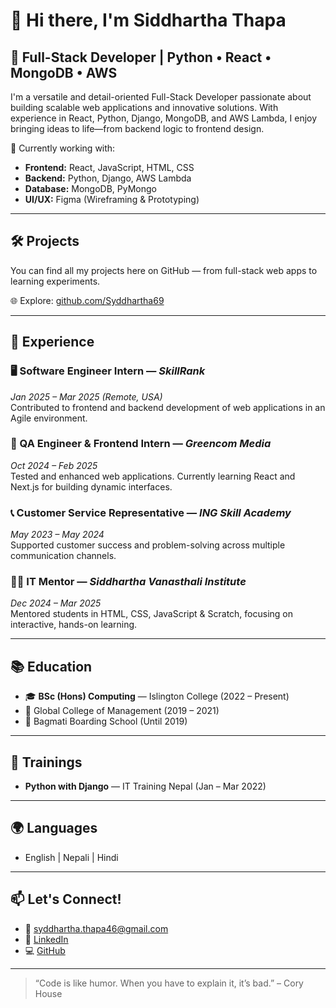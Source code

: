 # 👋 Hi there, I'm Siddhartha Thapa

## 🚀 Full-Stack Developer | Python • React • MongoDB • AWS

I'm a versatile and detail-oriented Full-Stack Developer passionate about building scalable web applications and innovative solutions. With experience in React, Python, Django, MongoDB, and AWS Lambda, I enjoy bringing ideas to life—from backend logic to frontend design.

🔧 Currently working with:
- **Frontend:** React, JavaScript, HTML, CSS
- **Backend:** Python, Django, AWS Lambda
- **Database:** MongoDB, PyMongo
- **UI/UX:** Figma (Wireframing & Prototyping)

---

## 🛠️ Projects
You can find all my projects here on GitHub — from full-stack web apps to learning experiments.

🌐 Explore: [github.com/Syddhartha69](https://github.com/Syddhartha69)

---

## 💼 Experience

### 🖥️ Software Engineer Intern — *SkillRank*  
*Jan 2025 – Mar 2025 (Remote, USA)*  
Contributed to frontend and backend development of web applications in an Agile environment.

### 🧪 QA Engineer & Frontend Intern — *Greencom Media*  
*Oct 2024 – Feb 2025*  
Tested and enhanced web applications. Currently learning React and Next.js for building dynamic interfaces.

### 📞 Customer Service Representative — *ING Skill Academy*  
*May 2023 – May 2024*  
Supported customer success and problem-solving across multiple communication channels.

### 🧑‍🏫 IT Mentor — *Siddhartha Vanasthali Institute*  
*Dec 2024 – Mar 2025*  
Mentored students in HTML, CSS, JavaScript & Scratch, focusing on interactive, hands-on learning.

---

## 📚 Education
- 🎓 **BSc (Hons) Computing** — Islington College (2022 – Present)
- 🏫 Global College of Management (2019 – 2021)
- 🏫 Bagmati Boarding School (Until 2019)

---

## 📍 Trainings
- **Python with Django** — IT Training Nepal (Jan – Mar 2022)

---

## 🌍 Languages
- English | Nepali | Hindi

---

## 📫 Let's Connect!
- 📧 syddhartha.thapa46@gmail.com
- 🔗 [LinkedIn](https://www.linkedin.com/in/syddhartha/)
- 💻 [GitHub](https://github.com/Syddhartha69)

---

> “Code is like humor. When you have to explain it, it’s bad.” – Cory House

